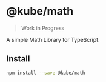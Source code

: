 # @kube/math

> Work in Progress

A simple Math Library for TypeScript.

## Install

```sh
npm install --save @kube/math
```
